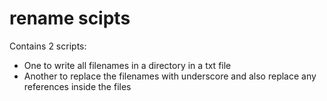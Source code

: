 # rename scipts

Contains 2 scripts:
- One to write all filenames in a directory in a txt file
- Another to replace the filenames with underscore and also replace any references inside the files
